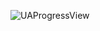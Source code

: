 
![UAProgressView](https://github.com/w575822446/ShowDetailText/blob/master/ShowDetail.gif "Example 1")


